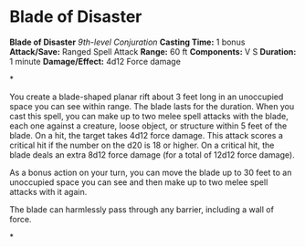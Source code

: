 # Blade of Disaster

**Blade of Disaster**
_9th-level Conjuration_
**Casting Time:** 1 bonus
**Attack/Save:** Ranged Spell Attack
**Range:** 60 ft
**Components:** V S
**Duration:** 1 minute
**Damage/Effect:** 4d12 Force damage

*<p>You create a blade-shaped planar rift about 3 feet long in an unoccupied space you can see within range. The blade lasts for the duration. When you cast this spell, you can make up to two melee spell attacks with the blade, each one against a creature, loose object, or structure within 5 feet of the blade. On a hit, the target takes 4d12 force damage. This attack scores a critical hit if the number on the d20 is 18 or higher. On a critical hit, the blade deals an extra 8d12 force damage (for a total of 12d12 force damage).

As a bonus action on your turn, you can move the blade up to 30 feet to an unoccupied space you can see and then make up to two melee spell attacks with it again.

The blade can harmlessly pass through any barrier, including a wall of force.</p>*